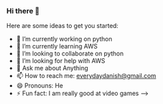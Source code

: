### Hi there 👋


Here are some ideas to get you started:

- 🔭 I’m currently working on python
- 🌱 I’m currently learning AWS
- 👯 I’m looking to collaborate on python
- 🤔 I’m looking for help with AWS
- 💬 Ask me about Anything
- 📫 How to reach me: everydaydanish@gmail.com
- 😄 Pronouns: He
- ⚡ Fun fact: I am really good at video games
-->
